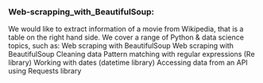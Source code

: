 ### Web-scrapping_with_BeautifulSoup:

We would like to extract information of a movie from Wikipedia, that is a table on the right hand side. We cover a range of Python & data science topics, such as:
    Web scraping with BeautifulSoup
    Web scraping with BeautifulSoup
    Cleaning data
    Pattern matching with regular expressions (Re library)
    Working with dates (datetime library)
    Accessing data from an API using Requests library
